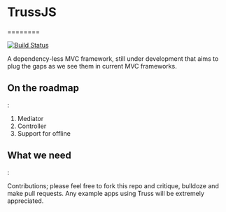 <h1>TrussJS</h1>
========

[![Build Status](https://travis-ci.org/JoeChapman/TrussJS.png)](https://travis-ci.org/JoeChapman/TrussJS)

<p>A dependency-less MVC framework, still under development that aims to plug the gaps as we see them in current MVC frameworks.</p>

<h2>On the roadmap</h2>:

<ol>
	<li>Mediator</li>
	<li>Controller</li>
	<li>Support for offline</li>
</ol>

<h2>What we need</h2>:

<p>Contributions; please feel free to fork this repo and critique, bulldoze and make pull requests.
Any example apps using Truss will be extremely appreciated.</p>